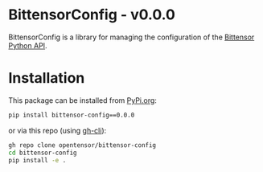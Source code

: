 # BittensorConfig - v0.0.0

BittensorConfig is a library for managing the configuration of the [Bittensor Python API](https://github.com/opentensor/bittensor).

# Installation
This package can be installed from [PyPi.org](https://pypi.org/project/bittensor-config/):
```bash
pip install bittensor-config==0.0.0
```
or via this repo (using [gh-cli](https://cli.github.com/)):  
```bash
gh repo clone opentensor/bittensor-config
cd bittensor-config
pip install -e .
```


